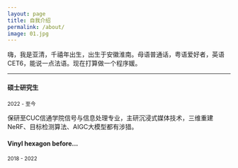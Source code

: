 ```yaml
---
layout: page
title: 自我介绍
permalink: /about/
image: 01.jpg
---
```


嗨，我是亚清，千禧年出生，出生于安徽淮南。母语普通话，粤语爱好者，英语CET6，能说一点法语。现在打算做一个程序媛。

***

#### 硕士研究生
<small>2022 - 至今</small>

保研至CUC信通学院信号与信息处理专业，主研沉浸式媒体技术，三维重建NeRF、目标检测算法、AIGC大模型都有涉猎。

#### Vinyl hexagon before...
<small>2018 - 2022</small>


